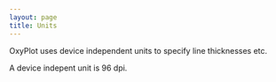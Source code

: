 ```yaml
---
layout: page
title: Units
---
```


OxyPlot uses device independent units to specify line thicknesses etc.

A device indepent unit is 96 dpi.
